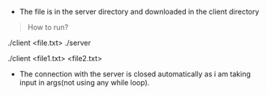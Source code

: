 
* The file is in the server directory and downloaded in the client directory

> How to run?

./client <file.txt>
./server

./client <file1.txt> <file2.txt>

* The connection with the server is closed automatically  as i am taking input in args(not using any while loop).